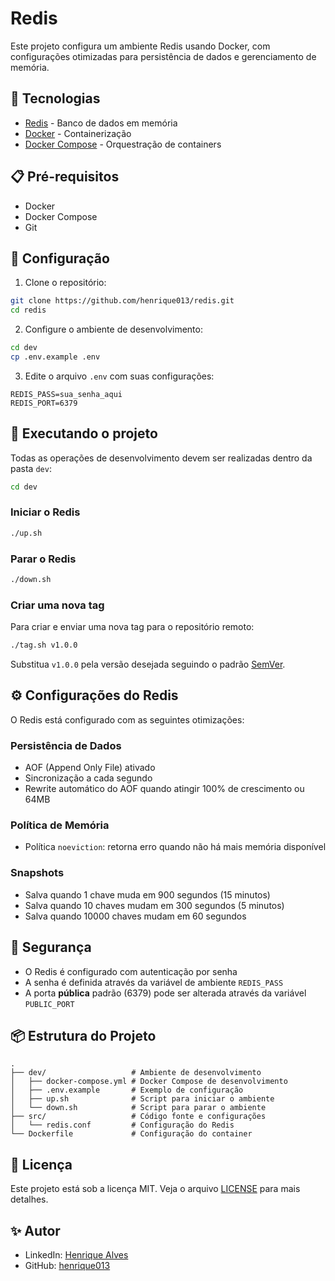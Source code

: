# Redis

Este projeto configura um ambiente Redis usando Docker, com configurações otimizadas para persistência de dados e gerenciamento de memória.

## 🚀 Tecnologias

- [Redis](https://redis.io/) - Banco de dados em memória
- [Docker](https://www.docker.com/) - Containerização
- [Docker Compose](https://docs.docker.com/compose/) - Orquestração de containers

## 📋 Pré-requisitos

- Docker
- Docker Compose
- Git

## 🔧 Configuração

1. Clone o repositório:

```bash
git clone https://github.com/henrique013/redis.git
cd redis
```

2. Configure o ambiente de desenvolvimento:

```bash
cd dev
cp .env.example .env
```

3. Edite o arquivo `.env` com suas configurações:

```env
REDIS_PASS=sua_senha_aqui
REDIS_PORT=6379
```

## 🚀 Executando o projeto

Todas as operações de desenvolvimento devem ser realizadas dentro da pasta `dev`:

```bash
cd dev
```

### Iniciar o Redis

```bash
./up.sh
```

### Parar o Redis

```bash
./down.sh
```

### Criar uma nova tag

Para criar e enviar uma nova tag para o repositório remoto:

```bash
./tag.sh v1.0.0
```

Substitua `v1.0.0` pela versão desejada seguindo o padrão [SemVer](https://semver.org/).

## ⚙️ Configurações do Redis

O Redis está configurado com as seguintes otimizações:

### Persistência de Dados

- AOF (Append Only File) ativado
- Sincronização a cada segundo
- Rewrite automático do AOF quando atingir 100% de crescimento ou 64MB

### Política de Memória

- Política `noeviction`: retorna erro quando não há mais memória disponível

### Snapshots

- Salva quando 1 chave muda em 900 segundos (15 minutos)
- Salva quando 10 chaves mudam em 300 segundos (5 minutos)
- Salva quando 10000 chaves mudam em 60 segundos

## 🔐 Segurança

- O Redis é configurado com autenticação por senha
- A senha é definida através da variável de ambiente `REDIS_PASS`
- A porta **pública** padrão (6379) pode ser alterada através da variável `PUBLIC_PORT`

## 📦 Estrutura do Projeto

```
.
├── dev/                   # Ambiente de desenvolvimento
│   ├── docker-compose.yml # Docker Compose de desenvolvimento
│   ├── .env.example       # Exemplo de configuração
│   ├── up.sh              # Script para iniciar o ambiente
│   └── down.sh            # Script para parar o ambiente
├── src/                   # Código fonte e configurações
│   └── redis.conf         # Configuração do Redis
└── Dockerfile             # Configuração do container
```

## 📝 Licença

Este projeto está sob a licença MIT. Veja o arquivo [LICENSE](LICENSE) para mais detalhes.

## ✨ Autor

- LinkedIn: [Henrique Alves](https://www.linkedin.com/in/henrique-alves-a44b99135)
- GitHub: [henrique013](https://github.com/henrique013)
